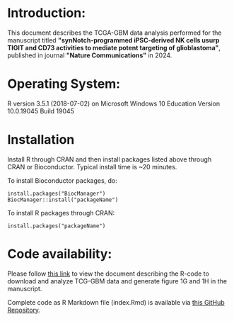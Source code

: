 # Introduction:
This document describes the TCGA-GBM data analysis performed for the manuscript titled **"synNotch-programmed iPSC-derived NK cells usurp TIGIT and CD73 activities to mediate potent targeting of glioblastoma"**, published in journal **"Nature Communications"** in 2024.

# Operating System:
R version 3.5.1 (2018-07-02) on Microsoft Windows 10 Education Version 10.0.19045 Build 19045

# Installation
Install R through CRAN and then install packages listed above through CRAN or Bioconductor. Typical install time is ~20 minutes.

To install Bioconductor packages, do:
```
install.packages("BiocManager")
BiocManager::install("packageName")
```
To install R packages through CRAN:
```
install.packages("packageName")
```

# Code availability:
Please follow [this link](https://sagarutturkar.github.io/NatureComm_2024_Matosevic/) to view the document describing the R-code to download and analyze TCG-GBM data and generate figure 1G and 1H in the manuscript.

Complete code as R Markdown file (index.Rmd) is available via [this GitHub Repository](https://github.com/sagarutturkar/NatureComm_2024_Matosevic/blob/main/docs/index.Rmd).
